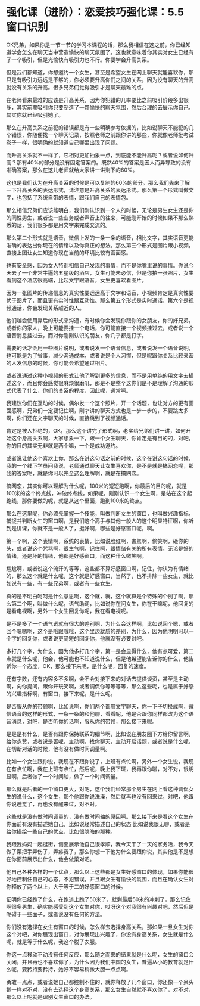 # 强化课（进阶）：恋爱技巧强化课：5.5窗口识别

OK兄弟，如果你是一节一节的学习本课程的话，那么我相信在这之前，你已经知道学会怎么在聊天当中营造愉快的聊天氛围了。这也就意味着你其实对女生已经有了一个吸引，但是光愉快有吸引力也不行。你要学会升高关系。

但是我们都知道，你想邀约一个女生，甚至是希望女生在网上聊天就能喜欢你，那只是有吸引力远远是不够的，你必须要升高你们之间的关系，因为没有聊天的升高就没有关系的升高。很多兄弟们觉得吸引才是聊天最难的点。

在老师看来最难的应该是升高关系，因为你犯错的几率要比之前吸引阶段多出很多，其实前期吸引你只要制造了一颗愉快的聊天氛围，然后合理的去展示你自己，其实你就已经吸引她了。

那么在升高关系之前犯的错误都是有一些明确参考依据的，比如说聊天不能犯的几个错误，你随便找一个聊天记录，按照老师之前跟你讲的那些，你就像老师批考试卷子一样，很明确的就知道自己哪里出现了问题。

而升高关系就不一样了，它相对更加抽象一点，到底能不能升高呢？或者说如何升高？那有40%的部分是没有固定答案的。既然40%的答案是因人而异导致的没有准确答案，那么在这儿老师就给大家讲一讲剩下的60%。

这也是我们认为在升高关系的时候是可以复制的60%的部分。那么我们先来了解一下升高关系的表达形式，请注意是升高关系的表达形式。那么第一个形式叫做文字，也包括了系统自带的表情，跟我们自己的表情包。

那么相信兄弟们应该能明白，我们刚认识到一个人的时候，无论是男生女生还是你的同性男生，或者说一些业务或者声音上的往来，可能刚开始的时候如果不那么熟悉的话，我们很多都是用文字来完成交流的。

那么第二个形式就是语音，微信上发的一条一条的语音，相比文字，其实语音更能准确的表达出你现在的情绪以及你真正的想法。那么第三个形式是图片跟小视频，直接上图让女生知道你现在当前的环境比较有画面感。

也有安全感，因为女人特别相信自己发现的事情，而不是你嘴里说的事情。你说今天去了一个非常牛逼的五星级的酒店，女生可能未必信，但是你拍一张照片，女生看到这个酒店很高端，比起文字跟语音，女生更喜欢看图片。

因为一张图片的传递信息的真实性要远远高于文字和语音，小视频肯定是真实性要优于图片了，而且更有实时性跟互动性。那么第五个形式是实时通话，第六个是视频通话，你会发现关系越近的人。

他们越会使用靠后的形式来沟通，有时候你会发现你跟你的女朋友，你的好兄弟，或者你的家人，晚上可能要挂一个电话，你可能直接一个视频挂过去，或者说一个语音消息挂过去，而对你刚刚认识的朋友，你几乎都是打字。

需要的话才会用一些图片说明，或者说发一个语音信息，或者说发一个语音说明，也可能是为了省事，减少沟通成本，或者说是个人习惯，但是呢跟你关系比较亲密的人发信息的时候，你可能会希望通过相片。

或者说通过这种小视频的形式让他了解到更多的信息，而不是用单纯的用文字去描述这个，而且你会感觉很麻烦很磨叽，那是不是整个这你们是不是理解了沟通的形式代表了什么，你们的关系的程度，因此呢，通常啊。

我建议你们在互动的时候，偶尔发一个这个照片，开一个话题，也让对方的更有画面感啊，兄弟们一定要记住啊，刚才讲的聊天方式也是一步一步的，不要跳太多啊，你们还在文字聊天的时候，直接跳到了视频通话。

肯定是被人拒绝的，OK，那么这个讲完了形式啊，老实给兄弟们讲一讲，如何开始这个身高关系啊，大家想象一下，跟一个女生聊天，你肯定是有目的的，对吧，你的目的其实无非就是两个嘛，一个是成功邀约。

或者说让他这个喜欢上你，那么在讲这句话之前的时候，这个在讲这句话的时候，我的一个线下学员问我说，老师通过聊天让女生喜欢你，是不是就是搞网恋呢，那我的答案呢，就是你可以完全这么理解啊，就是在搞网恋。

搞网恋，其实你可以理解为什么呢，100米的短短跑啊，你最后的目的呢，就是100米的这个终点线，冲破终点线，如果呢，刚刚认识一个女生啊，是站在这个起跑线，那你要做的呢，就是从这个里面，跑到100米的终点。

那么在这里呢，你必须先掌握一个技能，叫做判断女生的窗口，也叫做兴趣指标，捕捉并判断女生的窗口啊，是我们这个高手与其他一般人的这个明显特征啊，你听到是讲课，你就不是一般人了，挺好啊，哪些是好感窗口呢，啊。

第一个啊，这个表情啊，系统的表情，比如说脸红啊，害羞啊，偷笑啊，砸你的头，或者说这个咒骂啊，很生气啊，记住啊，跟情绪有关的所有表情，无论是好的情绪，还是坏的情绪，他都是好感窗口，而这种什么微笑啊。

尴尬啊，或者说这个流汗的等等，这些都不算好感窗口啊，记住，你认为有情绪的，那么这个就是什么呢，这个就是好感窗口，当然了，也不排除一些女生，就比如说有一些，有一些兄弟啊，或者有一些女生。

真的是不明白呵呵是什么意思啊，这个就，就，这个就算是个特殊的个例了啊，那么第二个啊，叫做什么呢，语气助词，比如说你在问女生，你在干嘛呢，他回复的是看电视啊，另外一个女生回复你呢，我在看电视呢。

是不是多了一个语气词就有很大的差别啊，为什么会这样啊，比如说回个嗯，或者回个嗯嗯啊，这个是哦跟哦哦，这个里边就质的差别，为什么，因为他明明可以一个字的回复你，或者说更简短的回复你，他就没有必要对吧。

多打几个字，为什么，因为他多打几个字，第一是会显得什么，他有点可爱，第二点就是什么呢，他会，他可能也不知道说什么，但是他希望能告诉你的什么，他告诉你一个态度，OK，那么接下来呢，是什么呢，回复的速度。

还有字数，还有内容多不多啊，会不会对接下来的对话去提供谈资，甚至是主动啊，向你提问，跟你开玩笑啊，或者调侃你等等等等，那么这些呢，也是属于好感的兴趣指标啊，有窗口，接下来呢，是什么呢。

是否服从你的带领啊，比如说啊，你们两个都用文字聊天，你一下子切换成啊，微信语音的这样的形式，一条一条的和他聊，看看呢，他是否跟你同样都改为这个语音消息，对吧，是否听你的话啊，服从你的带领，那么接下来呢。

是是是有什么，是否有跟你保持联系的细节啊，比如说在朋友圈下方给你留言啊，给你点赞，或者说是否呢，主动啊，找你聊天，主动开启话题，或者说是什么呢，在切断对话的时候，他有没有做时间调量啊。

比如一个女生跟你说，我现在不跟你说了，上班有点忙啊，另外一个女生说，我现在有点忙啊，我在上班有点忙，然后呢，晚上我下班，我再跟你聊，对不对，很明显啊，后者做了一个时间轴，做了一个时间调量。

那么就是后者的一个窗口更大，对吧，这个我们经常那个男生在网上看这种调侃女生的说什么，这个女生，那个他跟你说洗澡，然后就再也没有回来过，对吧，他跟你说睡觉了，再也没有醒来过，对不对。

这些就是没有做时间调量的，没有做时间轴的原因啊。那么接下来是看这个女生在你面前有没有描述她自己，比如说经常描述自己的状态 比如说我很无聊，或者是给你描绘一些自己的优点，比如很隐晦的那种。

我跟我妈妈一起逛街，侧面展示他自己很孝顺，我今天干了一天的家务活，我今天做了菜把手弄伤了，弄疼我了，那么你想一下他为什么要跟你说，其实他是不是想在你面前展示出什么，他会做菜对吧。

他自己各种各样的一个优点，那么以上这些都是女生好感窗口的体现，如果你能很好地控制住自己的心态，不犯错误，并且跟女生有愉快的氛围，而且在确认女生对你释放了两个以上，大于等于二的好感窗口的时候。

证明你已经跑了什么，在跑道上跑了50米了，就剩最后50米的冲刺了，那么记住啊很多男生，确实能感受到这个女生对你，哎呀这个对我很有兴趣对吧，然后但是呢碍于一些面子，或者说没有任何的方法。

你们没有选择在女生有窗口的时候，怎么样去选择身高关系，那如果一旦女生对你这个对吧，对你展现出窗口，对你展现出兴趣了，你没有身高关系，女生就是什么呢，就是等于什么呢，我这个脱了衣服。

你这一点移动不动没有任何反应，那么随之而来的结果就是什么呢，女生的窗口会关闭，并且再也不喜欢你了，为什么因为我们中国的女生，普遍从小的教育就是什么呢，要矜持要矜持，她好不容易稍微大胆一点点啊。

勇敢一点点，或者说她自己都控制不住的，就你释放了几个窗口，你还像一个呆头鹅一样对不对，没有去选择这个身高关系，那么女生自然就不喜欢你了，对不对，那么以上呢就是识别女生窗口的办法。

